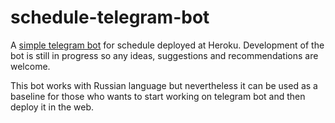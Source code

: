 # schedule-telegram-bot
A [simple telegram bot](@demo_schedule_bot) for schedule deployed at Heroku. Development of the bot is still in progress so any ideas, suggestions and recommendations are welcome.

This bot works with Russian language but nevertheless it can be used as a baseline for those who wants to start working on telegram bot and then deploy it in the web.
